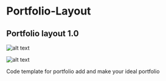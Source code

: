 # Portfolio-Layout
## Portfolio layout 1.0
![alt text](https://i.ibb.co/stYkP83/Portfolio-UI.png)

![alt text](https://i.ibb.co/yhQ5LT5/Portfolio3.png)


Code template for portfolio add and make  your ideal portfolio
